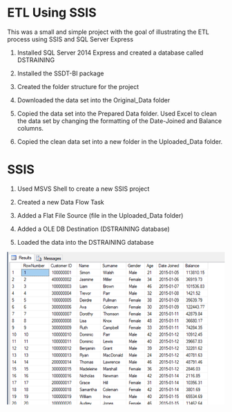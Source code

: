 # ETL Using SSIS

This was a small and simple project with the goal of illustrating the ETL process using SSIS and SQL Server Express

1. Installed SQL Server 2014 Express and created a database called DSTRAINING

2. Installed the SSDT-BI package

3. Created the folder structure for the project

4. Downloaded the data set into the Original_Data folder

5. Copied the data set into the Prepared Data folder. Used Excel to clean the data set by changing the formatting of the Date-Joined and Balance columns.

6. Copied the clean data set into a new folder in the Uploaded_Data folder.

# SSIS

1. Used MSVS Shell to create a new SSIS project

2. Created a new Data Flow Task

3. Added a Flat File Source (file in the Uploaded_Data folder)

4. Added a OLE DB Destination (DSTRAINING database)

5. Loaded the data into the DSTRAINING database

![alt text](db-screenshot.png "Logo Title Text 1")
